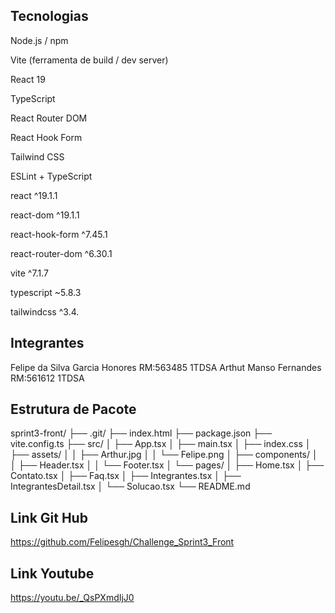 ## Tecnologias

Node.js / npm

Vite (ferramenta de build / dev server)

React 19

TypeScript

React Router DOM

React Hook Form

Tailwind CSS

ESLint + TypeScript

react ^19.1.1

react-dom ^19.1.1

react-hook-form ^7.45.1

react-router-dom ^6.30.1

vite ^7.1.7

typescript ~5.8.3

tailwindcss ^3.4.

## Integrantes

Felipe da Silva Garcia Honores RM:563485 1TDSA
Arthut Manso Fernandes RM:561612 1TDSA

## Estrutura de Pacote

sprint3-front/
├── .git/
├── index.html
├── package.json
├── vite.config.ts
├── src/
│ ├── App.tsx
│ ├── main.tsx
│ ├── index.css
│ ├── assets/
│ │ ├── Arthur.jpg
│ │ └── Felipe.png
│ ├── components/
│ │ ├── Header.tsx
│ │ └── Footer.tsx
│ └── pages/
│ ├── Home.tsx
│ ├── Contato.tsx
│ ├── Faq.tsx
│ ├── Integrantes.tsx
│ ├── IntegrantesDetail.tsx
│ └── Solucao.tsx
└── README.md

## Link Git Hub

https://github.com/Felipesgh/Challenge_Sprint3_Front

## Link Youtube

https://youtu.be/_QsPXmdIjJ0